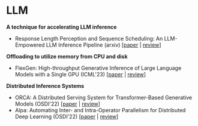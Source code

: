 # LLM

**A technique for accelerating LLM inference**
* Response Length Perception and Sequence Scheduling: An LLM-Empowered LLM Inference Pipeline (arxiv) [[paper](https://arxiv.org/abs/2305.13144) | [review](sequence-scheduling.md)]

**Offloading to utilize memory from CPU and disk**
* FlexGen: High-throughput Generative Inference of Large Language Models with a Single GPU (ICML'23) [[paper](https://arxiv.org/abs/2303.06865) | [review](reviews/flexgen.md)]

**Distributed Inference Systems**
* ORCA: A Distributed Serving System for Transformer-Based Generative Models (OSDI'22) [[paper](https://www.usenix.org/system/files/osdi22-yu.pdf) | [review](reviews/orca.md)]
* Alpa: Automating Inter- and Intra-Operator Parallelism for Distributed Deep Learning (OSDI'22) [[paper](https://www.usenix.org/system/files/osdi22-zheng-lianmin.pdf) | [review](reviews/alpa.md)]
